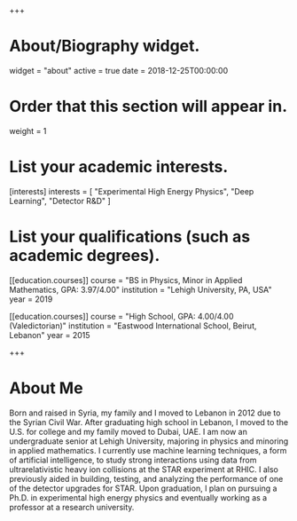 +++
# About/Biography widget.
widget = "about"
active = true
date = 2018-12-25T00:00:00

# Order that this section will appear in.
weight = 1

# List your academic interests.
[interests]
  interests = [
    "Experimental High Energy Physics",
    "Deep Learning",
    "Detector R&D"
  ]

# List your qualifications (such as academic degrees).
[[education.courses]]
  course = "BS in Physics, Minor in Applied Mathematics, GPA: 3.97/4.00"
  institution = "Lehigh University, PA, USA"
  year = 2019

[[education.courses]]
  course = "High School, GPA: 4.00/4.00 (Valedictorian)"
  institution = "Eastwood International School, Beirut, Lebanon"
  year = 2015
 
+++

# About Me

Born and raised in Syria, my family and I moved to Lebanon in 2012 due to the Syrian Civil War. After graduating high school in Lebanon, I moved to the U.S. for college and my family moved to Dubai, UAE. I am now an undergraduate senior at Lehigh University, majoring in physics and minoring in applied mathematics. I currently use machine learning techniques, a form of artificial intelligence, to study strong interactions using data from ultrarelativistic heavy ion collisions at the STAR experiment at RHIC. I also previously aided in building, testing, and analyzing the performance of one of the detector upgrades for STAR. Upon graduation, I plan on pursuing a Ph.D. in experimental high energy physics and eventually working as a professor at a research university.
